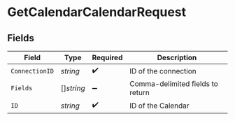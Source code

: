 # GetCalendarCalendarRequest


## Fields

| Field                            | Type                             | Required                         | Description                      |
| -------------------------------- | -------------------------------- | -------------------------------- | -------------------------------- |
| `ConnectionID`                   | *string*                         | :heavy_check_mark:               | ID of the connection             |
| `Fields`                         | []*string*                       | :heavy_minus_sign:               | Comma-delimited fields to return |
| `ID`                             | *string*                         | :heavy_check_mark:               | ID of the Calendar               |